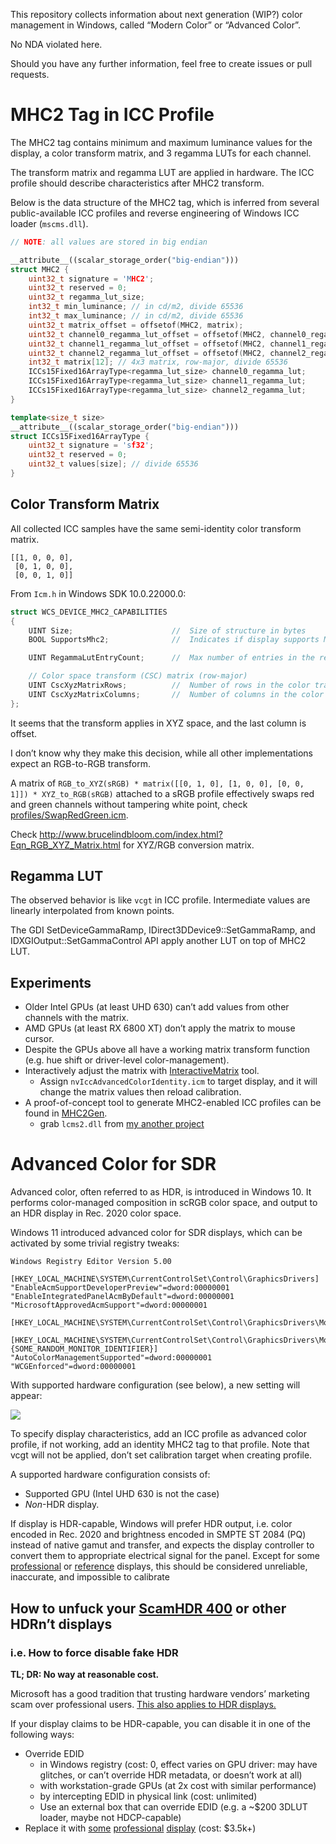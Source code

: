 This repository collects information about next generation (WIP?) color management in Windows, called “Modern Color” or “Advanced Color”.

No NDA violated here.

Should you have any further information, feel free to create issues or pull requests.

# MHC2 Tag in ICC Profile

The MHC2 tag contains minimum and maximum luminance values for the display, a color transform matrix, and 3 regamma LUTs for each channel.

The transform matrix and regamma LUT are applied in hardware. The ICC profile should describe characteristics after MHC2 transform.

Below is the data structure of the MHC2 tag, which is inferred from several public-available ICC profiles and reverse engineering of Windows ICC loader (`mscms.dll`).

```cpp
// NOTE: all values are stored in big endian

__attribute__((scalar_storage_order("big-endian")))
struct MHC2 {
    uint32_t signature = 'MHC2';
    uint32_t reserved = 0;
    uint32_t regamma_lut_size;
    int32_t min_luminance; // in cd/m2, divide 65536
    int32_t max_luminance; // in cd/m2, divide 65536
    uint32_t matrix_offset = offsetof(MHC2, matrix);
    uint32_t channel0_regamma_lut_offset = offsetof(MHC2, channel0_regamma_lut);
    uint32_t channel1_regamma_lut_offset = offsetof(MHC2, channel1_regamma_lut);
    uint32_t channel2_regamma_lut_offset = offsetof(MHC2, channel2_regamma_lut);
    int32_t matrix[12]; // 4x3 matrix, row-major, divide 65536
    ICCs15Fixed16ArrayType<regamma_lut_size> channel0_regamma_lut;
    ICCs15Fixed16ArrayType<regamma_lut_size> channel1_regamma_lut;
    ICCs15Fixed16ArrayType<regamma_lut_size> channel2_regamma_lut;
}

template<size_t size>
__attribute__((scalar_storage_order("big-endian")))
struct ICCs15Fixed16ArrayType {
    uint32_t signature = 'sf32';
    uint32_t reserved = 0;
    uint32_t values[size]; // divide 65536
}
```

## Color Transform Matrix

All collected ICC samples have the same semi-identity color transform matrix.

```
[[1, 0, 0, 0],
 [0, 1, 0, 0],
 [0, 0, 1, 0]]
```

From `Icm.h` in Windows SDK 10.0.22000.0:
```cpp
struct WCS_DEVICE_MHC2_CAPABILITIES
{
    UINT Size;                      //  Size of structure in bytes
    BOOL SupportsMhc2;              //  Indicates if display supports MHC2

    UINT RegammaLutEntryCount;      //  Max number of entries in the regamma lut

    // Color space transform (CSC) matrix (row-major)
    UINT CscXyzMatrixRows;          //  Number of rows in the color transform matrix
    UINT CscXyzMatrixColumns;       //  Number of columns in the color transform matrix
};
```

It seems that the transform applies in XYZ space, and the last column is offset.

I don’t know why they make this decision, while all other implementations expect an RGB-to-RGB transform.

A matrix of `RGB_to_XYZ(sRGB) * matrix([[0, 1, 0], [1, 0, 0], [0, 0, 1]]) * XYZ_to_RGB(sRGB)` attached to a sRGB profile effectively swaps red and green channels without tampering white point, check [profiles/SwapRedGreen.icm](profiles/SwapRedGreen.icm).

Check http://www.brucelindbloom.com/index.html?Eqn_RGB_XYZ_Matrix.html for XYZ/RGB conversion matrix.

## Regamma LUT

The observed behavior is like `vcgt` in ICC profile. Intermediate values are linearly interpolated from known points.

The GDI SetDeviceGammaRamp, IDirect3DDevice9::SetGammaRamp, and IDXGIOutput::SetGammaControl API apply another LUT on top of MHC2 LUT.

## Experiments

* Older Intel GPUs (at least UHD 630) can’t add values from other channels with the matrix.
* AMD GPUs (at least RX 6800 XT) don’t apply the matrix to mouse cursor.
* Despite the GPUs above all have a working matrix transform function (e.g. hue shift or driver-level color-management).
* Interactively adjust the matrix with [InteractiveMatrix](InteractiveMatrix) tool.
  * Assign `nvIccAdvancedColorIdentity.icm` to target display, and it will change the matrix values then reload calibration.
* A proof-of-concept tool to generate MHC2-enabled ICC profiles can be found in [MHC2Gen](MHC2Gen).
  * grab `lcms2.dll` from [my another project](https://github.com/dantmnf/AMDColorTweaks)

# Advanced Color for SDR

Advanced color, often referred to as HDR, is introduced in Windows 10. It performs color-managed composition in scRGB color space, and output to an HDR display in Rec. 2020 color space.

Windows 11 introduced advanced color for SDR displays, which can be activated by some trivial registry tweaks:

```reg
Windows Registry Editor Version 5.00

[HKEY_LOCAL_MACHINE\SYSTEM\CurrentControlSet\Control\GraphicsDrivers]
"EnableAcmSupportDeveloperPreview"=dword:00000001
"EnableIntegratedPanelAcmByDefault"=dword:00000001
"MicrosoftApprovedAcmSupport"=dword:00000001

[HKEY_LOCAL_MACHINE\SYSTEM\CurrentControlSet\Control\GraphicsDrivers\MonitorDataStore]

[HKEY_LOCAL_MACHINE\SYSTEM\CurrentControlSet\Control\GraphicsDrivers\MonitorDataStore\{SOME_RANDOM_MONITOR_IDENTIFIER}]
"AutoColorManagementSupported"=dword:00000001
"WCGEnforced"=dword:00000001
```

With supported hardware configuration (see below), a new setting will appear:

![][auto color management]

To specify display characteristics, add an ICC profile as advanced color profile, if not working, add an identity MHC2 tag to that profile. Note that vcgt will not be applied, don’t set calibration target when creating profile.

A supported hardware configuration consists of:

* Supported GPU (Intel UHD 630 is not the case)
* *Non*-HDR display.

If display is HDR-capable, Windows will prefer HDR output, i.e. color encoded in Rec. 2020 and brightness encoded in SMPTE ST 2084 (PQ) instead of native gamut and transfer, and expects the display controller to convert them to appropriate electrical signal for the panel. Except for some [professional][XDR] or [reference][HX310] displays, this should be considered unreliable, inaccurate, and impossible to calibrate

## How to unfuck your [ScamHDR 400] or other HDRn’t displays
### i.e. How to force disable fake HDR 

**TL; DR: No way at reasonable cost.**

Microsoft has a good tradition that trusting hardware vendors’ marketing scam over professional users. [This also applies to HDR displays.](https://support.microsoft.com/en-us/windows/hdr-settings-in-windows-2d767185-38ec-7fdc-6f97-bbc6c5ef24e6#:~:text=Colors%20do%20not%20display%20correctly%20on%20an%20external%20HDR%2Dcapable%20display.)

If your display claims to be HDR-capable, you can disable it in one of the following ways:

* Override EDID
  * in Windows registry (cost: 0, effect varies on GPU driver: may have glitches, or can’t override HDR metadata, or doesn’t work at all)
  * with workstation-grade GPUs (at 2x cost with similar performance)
  * by intercepting EDID in physical link (cost: unlimited)
  * Use an external box that can override EDID (e.g. a ~$200 3DLUT loader, maybe not HDCP-capable)
* Replace it with [some][XDR] [professional][Creator Extreme] [display][HX310] (cost: $3.5k+)


[ScamHDR 400]: https://displayhdr.org/performance-criteria-cts1-1/
[XDR]: https://www.apple.com/pro-display-xdr/
[Creator Extreme]: https://www.lenovo.com/us/en/p/accessories-and-software/monitors/office/62a6rar3us
[HX310]: https://pro.sony/ue_US/products/broadcastpromonitors/bvm-hx310
[auto color management]: https://user-images.githubusercontent.com/2252500/162628301-e2ead0a7-de96-406f-8b6d-419a1bdf7660.jpg

